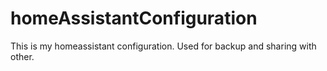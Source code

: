 # homeAssistantConfiguration
This is my homeassistant configuration. Used for backup and sharing with other.
